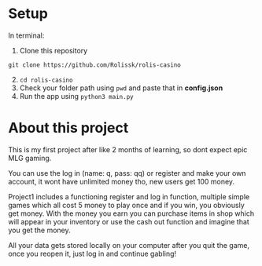 # Setup
In terminal:
1. Clone this repository
```
git clone https://github.com/Rolissk/rolis-casino
```
2. ```cd rolis-casino```
2. Check your folder path using ```pwd``` and paste that in **config.json**
3. Run the app using ```python3 main.py```

# About this project

This is my first project after like 2 months of learning, so dont expect epic MLG gaming.

You can use the log in (name: q, pass: qq) or register and make your own account, it wont have unlimited money tho,
new users get 100 money.

Project1 includes a functioning register and log in function, multiple simple games which all cost 5 money to play once
and if you win, you obviously get money. With the money you earn you can purchase items in shop which will appear in your inventory 
or use the cash out function and imagine that you get the money.

All your data gets stored locally on your computer after you quit the game, once you reopen it, just log in and continue gabling!
